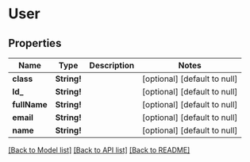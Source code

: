 # User

## Properties
Name | Type | Description | Notes
------------ | ------------- | ------------- | -------------
**class** | **String!** |  | [optional] [default to null]
**Id_** | **String!** |  | [optional] [default to null]
**fullName** | **String!** |  | [optional] [default to null]
**email** | **String!** |  | [optional] [default to null]
**name** | **String!** |  | [optional] [default to null]

[[Back to Model list]](../README.md#documentation-for-models) [[Back to API list]](../README.md#documentation-for-api-endpoints) [[Back to README]](../README.md)


